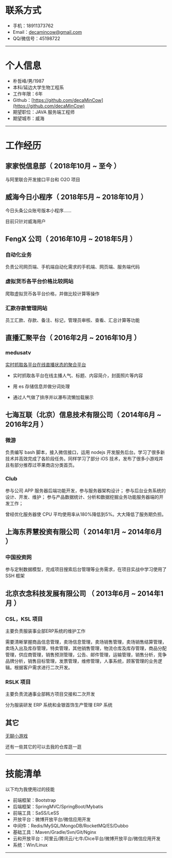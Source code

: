 # 联系方式

- 手机：18911373762
- Email：decamincow@gmail.com
- QQ/微信号：45198722

---

# 个人信息

 - 朴哲峰/男/1987 
 - 本科/延边大学生物工程系
 - 工作年限：6年
 - Github：[https://github.com/decaMinCow](https://github.com/decaMinCow)
 - 期望职位：JAVA 服务端工程师
 - 期望城市：威海

---

# 工作经历

## 家家悦信息部（ 2018年10月 ~ 至今 ）

与阿里联合开发接口平台和 O2O 项目

## 威海今日小程序（ 2018年5月 ~ 2018年10月 ）

今日头条公众账号版本小程序……

目前只针对威海用户

## FengX 公司（ 2016年10月 ~ 2018年5月 ）

### 自动化业务

负责公司网页端、手机端自动化需求的手机端、网页端、服务端代码

### 虚拟货币各平台价格比较网站

爬取虚拟货币各平台价格，并做比较计算等操作

### 汇款存款管理网站

员工汇款、存款、备注、标记，管理员审核、查看、汇总计算等功能

## 直播汇聚平台（ 2016年2月 ~ 2016年10月 ）

### medusatv

[实时抓取各平台在线直播状态的聚合平台](https://github.com/decaMinCow/medusatv)

- 实时抓取各平台在线主播人气、标题、内容简介，封面照片等内容

- 用 es 存储信息并做分词处理

- 通过人气做了排序并以瀑布流懒加载展示

## 七海互联（北京）信息技术有限公司（ 2014年6月 ~ 2016年2月 ）

### 微游

负责编写 bash 脚本，接入微信接口，运用 nodejs 开发服务后台。学习了很多新技术并高效完成了各阶段任务。同样学习了部分 iOS 技术，发布了很多小游戏并且有部分推荐过苹果商店分类首页。

### Club

参与公司 APP 服务器后端功能开发，参与服务器架构设计； 
参与后台业务系统的设计、开发、维护； 
参与产品数据统计、分析和数据挖掘业务功能服务器端的开发工作；

曾经优化服务器使 CPU 平均使用率从180%降低到5%。大大降低了服务期负担。
 
## 上海东界慧投资有限公司（ 2014年1月 ~ 2014年6月 ）

### 中国投资网

参与定制数据模型，完成项目搜索后台管理等业务需求，在项目实战中学习使用了 SSH 框架

## 北京衣念科技发展有限公司 （ 2013年6月 ~ 2014年1月 ）

### CSL，KSL 项目

主要负责服装事业部ERP系统的维护工作

需要清晰掌握商品信息管理，卖场信息管理，卖场销售管理，卖场销售结算管理，卖场入出及库存管理，特卖管理，其他销售管理，物流仓库及库存管理，商品分配管理，供应商管理，销售预测管理，公告、邮件管理，运输管理，销售分析，竞争品牌分析，销售目标管理，发票管理，维修管理，人事系统，顾客管理的业务逻辑。根据客户需求进行二次开发。

### RSLK 项目

主要负责流通事业部韩方项目交接和二次开发

分为服装研发 ERP 系统和金银首饰生产管理 ERP 系统

## 其它

[无聊小游戏](http://shouji.baidu.com/game/item?docid=7128538&from=as)

还有一些其它的可以去我的仓库逛一逛

---

# 技能清单

以下均为我使用过的技能

- 前端框架：Bootstrap
- 后端框架：SpringMVC/SpringBoot/Mybatis
- 前端工具：SaSS/LeSS
- 开放平台：微博开放平台/微信应用开发
- 中间件：Redis/MySQL/MongoDB/RocketMQ/ES/Dubbo
- 基础工具：Maven/Gradle/Svn/Git/Nginx
- 云和开放平台：阿里云/腾讯云/七牛/Dice平台/微博开放平台/微信应用开发
- 系统：Win/Linux

---